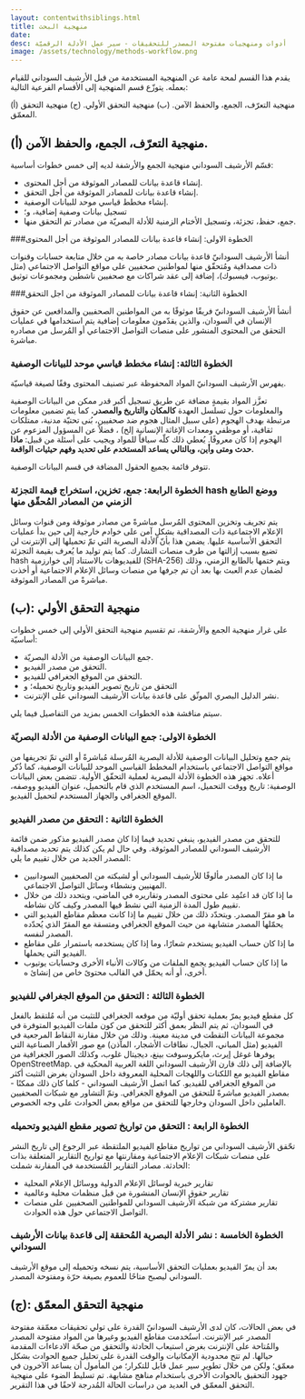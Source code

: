```yaml
---
layout: contentwithsiblings.html
title: منهجية البحث
date:
desc: أدوات ومنهجيات مفتوحة المصدر للتحقيقات - سير عمل الأدلة الرقميّة
image: /assets/technology/methods-workflow.png
---
```

يقدم هذا القسم لمحة عامة عن المنهجية المستخدمة من قبل الأرشيف السوداني للقيام بعمله. يتوزّع قسم المنهجية إلى الأقسام الفرعية التالية:

(أ) منهجية التعرّف، الجمع، والحفظ الآمن. (ب) منهجية التحقق الأولي. (ج) منهجية التحقق المعمّق.

## (أ) منهجية التعرّف، الجمع، والحفظ الآمن. 

قسّم الأرشيف السوداني منهجية الجمع والأرشفة لديه إلى خمس خطوات أساسية:

- إنشاء قاعدة بيانات للمصادر الموثوقة من أجل المحتوى.
- إنشاء قاعدة بيانات للمصادر الموثوقة من أجل التحقق.
- إنشاء مخطط قياسي موحد للبيانات الوصفية.
- تسجيل بيانات وصفية إضافية، و؛
- جمع، حفظ، تجزئة، وتسجيل الأختام الزمنية للأدلة البصريّة من مصادر تم التحقق منها.

###الخطوة الاولى: إنشاء قاعدة بيانات للمصادر الموثوقة من أجل المحتوى

أنشأ الأرشيف السودانيّ قاعدة بيانات مصادر خاصة به من خلال متابعة حسابات وقنوات ذات مصداقية ومُتحقّق منها لمواطنين صحفيين على مواقع التواصل الاجتماعي (مثل يوتيوب، فيسبوك)، إضافة إلى عقد شراكات مع صحفيين ناشطين ومجموعات توثيق.

###الخطوة الثانية: إنشاء قاعدة بيانات للمصادر الموثوقة من اجل التحقق

أنشأ الأرشيف السودانيّ فريقًا موثوقًا به من المواطنين الصحفيين والمدافعين عن حقوق الإنسان في السودان، والذين يقدّمون معلومات إضافية يتم استخدامها في عمليات التحقق من المحتوى المنشور على منصات التواصل الاجتماعي أو المُرسل من مصادره مباشرة.

### الخطوة الثالثة: إنشاء مخطط قياسي موحد للبيانات الوصفية
 
يفهرس الأرشيف السودانيّ المواد المحفوظة عبر تصنيف المحتوى وفقًا لصيغة قياسيّة.

تعزَّز المواد بقيمةٍ مضافة عن طريق تسجيل أكبر قدر ممكن من البيانات الوصفية والمعلومات حول تسلسل العهدة **كالمكان والتاريخ والمصدر.** كما يتم تضمين معلومات مرتبطة بهدف الهجوم (على سبيل المثال هجوم ضد صحفيين، بُنى تحتيّة مدنية، ممتلكات ثقافية، أو موظفي ومعدات الإغاثة الإنسانية إلخ) ، فضلاً عن المسؤول المزعوم عن الهجوم إذا كان معروفًا. يُعطي ذلك كلّه سياقاً للمواد ويجيب على أسئلة من قبيل: **ماذا حدث ومتى وأين، وبالتالي يساعد المستخدم على تحديد وفهم حيثيات الواقعة.**

تتوفر قائمة بجميع الحقول المضافة في قسم البيانات الوصفية.

### الخطوة الرابعة: جمع، تخزين، استخراج قيمة التجزئة hash ووضع الطابع الزمني من المصادر المُحقّق منها  

يتم تجريف وتخزين المحتوى المُرسل مباشرةً من مصادر موثوقة ومن قنوات وسائل الإعلام الاجتماعية ذات المصداقية بشكلٍ آمن على خوادم خارجية إلى حين بدأ عمليات التحقق الأساسية عليها. يضمن هذا بأنّ الأدلة البصرية التي تمّ تحميلها إلى الإنترنت لن تضيع بسبب إزالتها من طرف منصات التشارك. كما يتم توليد ما يُعرف بقيمة التجزئة hash للفيديوهات بالاستناد إلى خوارزمية (SHA-256) ويتم ختمها بالطابع الزمني، وذلك لضمان عدم العبث بها بعد أن تم جرفها من منصات وسائل الإعلام الاجتماعية أو أخذت مباشرةً من المصادر الموثوقة.

## (ب): منهجية التحقق الأولي
على غرار منهجية الجمع والأرشفة، تم تقسيم منهجية التحقق الأولي إلى خمس خطوات أساسيّة:

- جمع البيانات الوصفية من الأدلة البصريّة.
- التحقق من مصدر الفيديو.
- التحقق من الموقع الجغرافي للفيديو.
- التحقق من تاريخ تصوير الفيديو وتاريخ تحميله؛ و
- نشر الدليل البصري الموثّق على قاعدة بيانات الأرشيف السوداني على الإنترنت.

سيتم مناقشة هذه الخطوات الخمس بمزيد من التفاصيل فيما يلي.

### الخطوة الاولى: جمع البيانات الوصفية من الأدلة البصريّة

يتم جمع وتحليل البيانات الوصفية للأدلة البصرية المُرسلة مُباشرةً أو التي تمّ تجريفها من مواقع التواصل الاجتماعي باستخدام المخطط القياسي الموحد للبيانات الوصفية، كما ذُكر أعلاه. تجهز هذه الخطوة الأدلة البصرية لعملية التحقّق الأولية. تتضمن بعض البيانات الوصفية: تاريخ ووقت التحميل، اسم المستخدم الذي قام بالتحميل، عنوان الفيديو ووصفه، الموقع الجغرافي والجهاز المستخدم لتحميل الفيديو.

### الخطوة الثانية : التحقق من مصدر الفيديو

للتحقق من مصدر الفيديو، ينبغي تحديد فيما إذا كان مصدر الفيديو مذكور ضمن قائمة الأرشيف السوداني للمصادر الموثوقة. وفي حال لم يكن كذلك يتم تحديد مصداقية المصدر الجديد من خلال تقييم ما يلي:

- ما إذا كان المصدر مألوفًا للأرشيف السوداني أو لشبكته من الصحفيين السودانيين المهنيين ونشطاء وسائل التواصل الاجتماعي.
- ما إذا كان قد اعتُمِد على محتوى المصدر وتقاريره في الماضي، ويتحدد ذلك من خلال تقييم طول المدة الزمنية التي نشط فيها المصدر وكيف كان نشاطه.
- ما هو مقرّ المصدر. ويتحدّد ذلك من خلال تقييم ما إذا كانت معظم مقاطع الفيديو التي يحمّلها المصدر متشابهة من حيث الموقع الجغرافي ومتسقة مع المقرّ الذي يُحدّده المصدر لنفسه.
- ما إذا كان حساب الفيديو يستخدم شعارًا، وما إذا كان يستخدمه باستمرار على مقاطع الفيديو التي يحملها.
- ما إذا كان حساب الفيديو يجمع الملفات من وكالات الأنباء الأخرى وحسابات يوتيوب أخرى، أو أنه يحمّل في القالب محتوىً خاص من إنشائ                                                     ه.

### الخطوة الثالثة : التحقق من الموقع الجغرافي للفيديو

كل مقطع فيديو يمرّ بعملية تحقق أوليّة من موقعه الجغرافي للتثبت من أنه مُلتقط بالفعل في السودان، ثم يتم النظر بعمق أكثر للتحقق من كون ملفات الفيديو المتوفرة في مجموعة البيانات التقطت في مدينة معينة. وذلك من خلال مقارنة النقاط المرجعية في الفيديو (مثل المباني، الجبال، نطاقات الأشجار، المآذن) مع صور الأقمار الصناعية التي يوفرها غوغل إيرث، مايكروسوفت بينغ، ديجيتال غلوب، وكذلك الصور الجغرافية من OpenStreetMap. بالإضافة إلى ذلك قارن الأرشيف السوداني اللغة العربية المحكية في مقاطع الفيديو مع اللكنات واللهجات المحلية المعروفة داخل السودان بغرض التثبت أكثر من الموقع الجغرافي للفيديو. كما اتصل الأرشيف السوداني - كلما كان ذلك ممكنًا - بمصدر الفيديو مباشرةً للتحقق من الموقع الجغرافي. وتمّ التشاور مع شبكات الصحفيين العاملين داخل السودان وخارجها للتحقق من مواقع بعض الحوادث على وجه الخصوص.
                                                                                                                                      
### الخطوة الرابعة : التحقق من تواريخ تصوير مقطع الفيديو وتحميله

تحّقق الأرشيف السوداني من تواريخ مقاطع الفيديو الملتقطة عبر الرجوع إلى تاريخ النشر على منصات شبكات الإعلام الاجتماعية ومقارنتها مع تواريخ التقارير المتعلقة بذات الحادثة. مصادر التقارير المُستخدمة في المقارنة شملت:

- تقارير خبرية لوسائل الإعلام الدولية ووسائل الإعلام المحلية 
- تقارير حقوق الإنسان المنشورة  من قبل منظمات محلية وعالمية
- تقارير مشتركة من شبكة الأرشيف السوداني للمواطنين الصحفيين على منصات التواصل الاجتماعي حول هذه الحوادث.

### الخطوة الخامسة : نشر الأدلة البصرية المُحققة إلى قاعدة بيانات الأرشيف السوداني

بعد أن يمرّ الفيديو بعمليات التحقق الأساسية، يتم نسخه وتحميله إلى موقع الأرشيف السوداني ليصبح متاحًا للعموم بصيغة حرّة ومفتوحة المصدر.

## (ج): منهجية التحقق المعمّق

في بعض الحالات، كان لدى الأرشيف السودانيّ القدرة على تولي تحقيقات معمّقة مفتوحة المصدر عبر الإنترنت. استُخدمت مقاطع الفيديو وغيرها من المواد مفتوحة المصدر والمُتاحة على الإنترنت بغرض استيعاب الحادثة والتحقق من صحّة الادعاءات المقدمة حيالها. لم تتح محدودية الإمكانيات والوقت القدرة على تحليل جميع الحوادث بشكل معمّق؛ ولكن من خلال تطوير سير عمل قابل للتكرار؛ من المأمول أن يساعد الآخرون في جهود التحقيق بالحوادث الأخرى باستخدام مناهج مشابهة. تم تسليط الضوء على منهجية التحقق المعمّق في العديد من دراسات الحالة المُدرجة لاحقًا في هذا التقرير.
